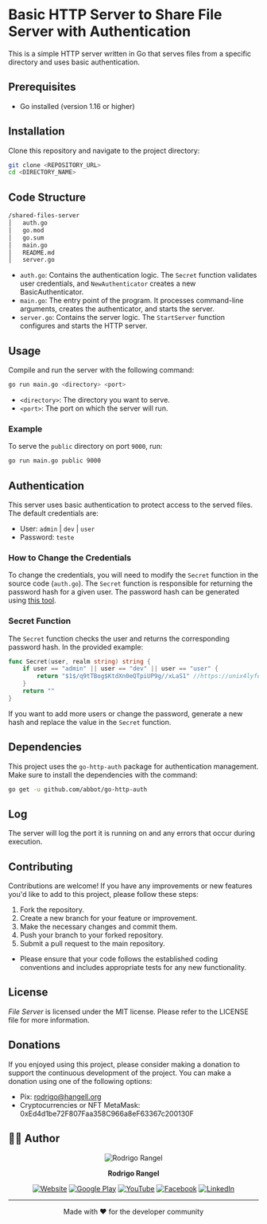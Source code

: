 
# Basic HTTP Server to Share File Server with Authentication

This is a simple HTTP server written in Go that serves files from a specific directory and uses basic authentication.

## Prerequisites

- Go installed (version 1.16 or higher)

## Installation

Clone this repository and navigate to the project directory:

```sh
git clone <REPOSITORY_URL>
cd <DIRECTORY_NAME>
```

## Code Structure

```cmd
/shared-files-server
│   auth.go
│   go.mod
│   go.sum
│   main.go
│   README.md
│   server.go
```
- `auth.go`: Contains the authentication logic. The `Secret` function validates user credentials, and `NewAuthenticator` creates a new BasicAuthenticator.
- `main.go`: The entry point of the program. It processes command-line arguments, creates the authenticator, and starts the server.
- `server.go`: Contains the server logic. The `StartServer` function configures and starts the HTTP server.


## Usage

Compile and run the server with the following command:

```sh
go run main.go <directory> <port>
```

- `<directory>`: The directory you want to serve.
- `<port>`: The port on which the server will run.

### Example

To serve the `public` directory on port `9000`, run:

```sh
go run main.go public 9000
```

## Authentication

This server uses basic authentication to protect access to the served files. The default credentials are:

- User: `admin` | `dev` | `user`
- Password: `teste`

### How to Change the Credentials

To change the credentials, you will need to modify the `Secret` function in the source code (`auth.go`). The `Secret` function is responsible for returning the password hash for a given user. The password hash can be generated using [this tool](https://unix4lyfe.org/crypt/).

### Secret Function

The `Secret` function checks the user and returns the corresponding password hash. In the provided example:

```go
func Secret(user, realm string) string {
    if user == "admin" || user == "dev" || user == "user" {
        return "$1$/q9tTBog$KtdXn0eQTpiUP9g//xLaS1" //https://unix4lyfe.org/crypt/ MD5 Crypt: md5 salt
    }
    return ""
}
```

If you want to add more users or change the password, generate a new hash and replace the value in the `Secret` function.

## Dependencies

This project uses the `go-http-auth` package for authentication management. Make sure to install the dependencies with the command:

```sh
go get -u github.com/abbot/go-http-auth
```

## Log

The server will log the port it is running on and any errors that occur during execution.

## Contributing
Contributions are welcome! If you have any improvements or new features you'd like to add to this project, please follow these steps:

1. Fork the repository.
2. Create a new branch for your feature or improvement.
3. Make the necessary changes and commit them.
4. Push your branch to your forked repository.
5. Submit a pull request to the main repository.

* Please ensure that your code follows the established coding conventions and includes appropriate tests for any new functionality.

## License
*File Server* is licensed under the MIT license. Please refer to the LICENSE file for more information.

## Donations
If you enjoyed using this project, please consider making a donation to support the continuous development of the project. You can make a donation using one of the following options:
* Pix: rodrigo@hangell.org
* Cryptocurrencies or NFT MetaMask: 0xEd4d1be72F807Faa358C966a8eF63367c200130F

## 👨‍💻 Author

<div align="center">

![Rodrigo Rangel](https://avatars.githubusercontent.com/u/53544561?v=4)

**Rodrigo Rangel**

[![Website](https://img.shields.io/badge/website-000000?style=for-the-badge&logo=About.me&logoColor=white)](https://hangell.org)
[![Google Play](https://img.shields.io/badge/Google_Play-414141?style=for-the-badge&logo=google-play&logoColor=white)](https://play.google.com/store/apps/dev?id=5606456325281613718)
[![YouTube](https://img.shields.io/badge/YouTube-FF0000?style=for-the-badge&logo=youtube&logoColor=white)](https://www.youtube.com/channel/UC8_zG7RFM2aMhI-p-6zmixw)
[![Facebook](https://img.shields.io/badge/Facebook-1877F2?style=for-the-badge&logo=facebook&logoColor=white)](https://www.facebook.com/hangell.org)
[![LinkedIn](https://img.shields.io/badge/-LinkedIn-%230077B5?style=for-the-badge&logo=linkedin&logoColor=white)](https://www.linkedin.com/in/rodrigo-rangel-a80810170)

</div>

---

<p align="center">
  Made with ❤️ for the developer community
</p>
